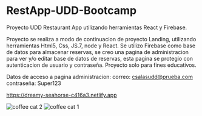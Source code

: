 # RestApp-UDD-Bootcamp

Proyecto UDD Restaurant App utilizando herramientas React y Firebase.

Proyecto se realiza a modo de continuacion de proyecto Landing, utilizando herramientas Html5, Css, JS.7, node y React. Se utilizo Firebase como base de datos para almacenar reservas, se creo una pagina de administracion para ver y/o editar base de datos de reservas, esta pagina se protegio con autenticacion de usuario y contraseña. Proyecto solo para fines educativos.

Datos de acceso a pagina administracion:
correo: csalasudd@prueba.com
contraseña: Super123


https://dreamy-seahorse-c416a3.netlify.app


![coffee cat 2](https://github.com/c-salas/RestApp-UDD-Bootcamp/assets/39786104/441c01f1-0d99-4153-9a9a-c309a412714e)
![coffee cat 1](https://github.com/c-salas/RestApp-UDD-Bootcamp/assets/39786104/c0d44b38-fa41-4686-b8e6-ad9ff3adf3ca)
